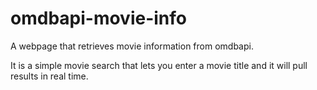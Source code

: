 # omdbapi-movie-info
A webpage that retrieves movie information from omdbapi.

It is a simple movie search that lets you enter a movie title and it will pull results in real time. 
